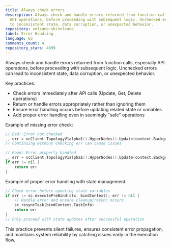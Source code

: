 ```yaml
---
title: Always check errors
description: Always check and handle errors returned from function calls, especially
  API operations, before proceeding with subsequent logic. Unchecked errors can lead
  to inconsistent state, data corruption, or unexpected behavior.
repository: volcano-sh/volcano
label: Error Handling
language: Go
comments_count: 4
repository_stars: 4899
---
```


Always check and handle errors returned from function calls, especially API operations, before proceeding with subsequent logic. Unchecked errors can lead to inconsistent state, data corruption, or unexpected behavior.

Key practices:
- Check errors immediately after API calls (Update, Get, Delete operations)
- Return or handle errors appropriately rather than ignoring them
- Ensure error handling occurs before updating related state or variables
- Add proper error handling even in seemingly "safe" operations

Example of missing error check:
```go
// Bad: Error not checked
_, err = vcClient.TopologyV1alpha1().HyperNodes().Update(context.Background(), current, metav1.UpdateOptions{})
// Continuing without checking err can cause issues

// Good: Error properly handled
_, err = vcClient.TopologyV1alpha1().HyperNodes().Update(context.Background(), current, metav1.UpdateOptions{})
if err != nil {
    return err
}
```

Example of proper error handling with state management:
```go
// Check error before updating state variables
if err := sc.executePreBind(ctx, bindContext); err != nil {
    // Handle error and ensure cleanup/resync occurs
    sc.resyncTask(bindContext.TaskInfo)
    return err
}
// Only proceed with state updates after successful operation
```

This practice prevents silent failures, ensures consistent error propagation, and maintains system reliability by catching issues early in the execution flow.